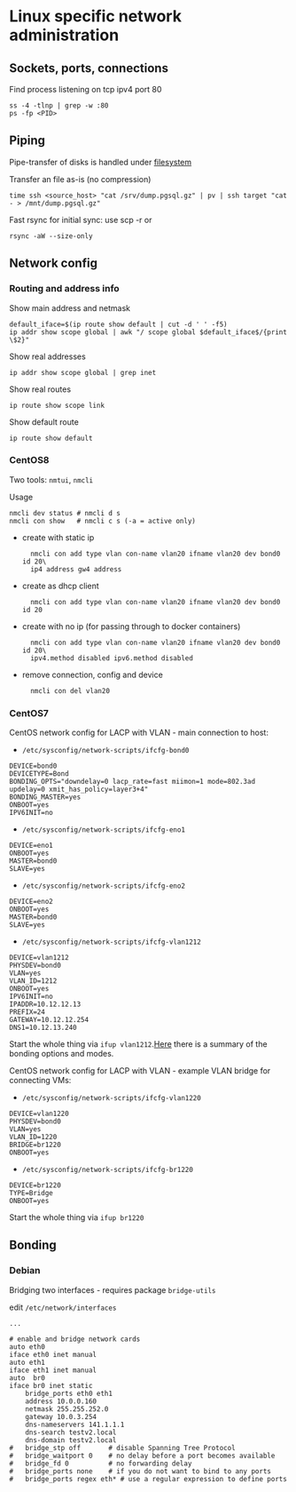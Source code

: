 # Linux specific network administration


## Sockets, ports, connections

Find process listening on tcp ipv4 port 80

    ss -4 -tlnp | grep -w :80
    ps -fp <PID>


## Piping

Pipe-transfer of disks is handled under [filesystem](filesystem.md)


Transfer an file as-is (no compression)

    time ssh <source_host> "cat /srv/dump.pgsql.gz" | pv | ssh target "cat - > /mnt/dump.pgsql.gz"


Fast rsync for initial sync: use scp -r or

    rsync -aW --size-only


## Network config

### Routing and address info

Show main address and netmask

    default_iface=$(ip route show default | cut -d ' ' -f5)
    ip addr show scope global | awk "/ scope global $default_iface$/{print \$2}"

Show real addresses

    ip addr show scope global | grep inet

Show real routes

    ip route show scope link


Show default route

    ip route show default

### CentOS8

Two tools: `nmtui`, `nmcli`

Usage 

    nmcli dev status # nmcli d s
    nmcli con show   # nmcli c s (-a = active only)

* create with static ip

        nmcli con add type vlan con-name vlan20 ifname vlan20 dev bond0 id 20\
        ip4 address gw4 address

* create as dhcp client

        nmcli con add type vlan con-name vlan20 ifname vlan20 dev bond0 id 20

* create with no ip (for passing through to docker containers) 

        nmcli con add type vlan con-name vlan20 ifname vlan20 dev bond0 id 20\
        ipv4.method disabled ipv6.method disabled

* remove connection, config and device

        nmcli con del vlan20


### CentOS7

CentOS network config for LACP with VLAN - main connection to host:

* `/etc/sysconfig/network-scripts/ifcfg-bond0`

``` 
DEVICE=bond0
DEVICETYPE=Bond
BONDING_OPTS="downdelay=0 lacp_rate=fast miimon=1 mode=802.3ad updelay=0 xmit_has_policy=layer3+4"
BONDING_MASTER=yes
ONBOOT=yes
IPV6INIT=no
```

* `/etc/sysconfig/network-scripts/ifcfg-eno1`

```
DEVICE=eno1
ONBOOT=yes
MASTER=bond0
SLAVE=yes
```

* `/etc/sysconfig/network-scripts/ifcfg-eno2`

```
DEVICE=eno2
ONBOOT=yes
MASTER=bond0
SLAVE=yes
```


* `/etc/sysconfig/network-scripts/ifcfg-vlan1212`

```
DEVICE=vlan1212
PHYSDEV=bond0
VLAN=yes
VLAN_ID=1212
ONBOOT=yes
IPV6INIT=no
IPADDR=10.12.12.13
PREFIX=24
GATEWAY=10.12.12.254
DNS1=10.12.13.240
```

Start the whole thing via `ifup vlan1212`.[Here][bonding] there is a summary of the bonding options and modes.


CentOS network config for LACP with VLAN - example VLAN bridge for connecting VMs:

* `/etc/sysconfig/network-scripts/ifcfg-vlan1220`

```
DEVICE=vlan1220
PHYSDEV=bond0
VLAN=yes
VLAN_ID=1220
BRIDGE=br1220
ONBOOT=yes
```

* `/etc/sysconfig/network-scripts/ifcfg-br1220`

```
DEVICE=br1220
TYPE=Bridge
ONBOOT=yes
```

Start the whole thing via `ifup br1220`


## Bonding 

[bonding]: https://www.kernel.org/doc/Documentation/networking/bonding.txt

### Debian

Bridging two interfaces - requires package `bridge-utils`

edit `/etc/network/interfaces`

```
...

# enable and bridge network cards
auto eth0
iface eth0 inet manual
auto eth1
iface eth1 inet manual
auto  br0
iface br0 inet static
    bridge_ports eth0 eth1
    address 10.0.0.160
    netmask 255.255.252.0
    gateway 10.0.3.254
    dns-nameservers 141.1.1.1
    dns-search testv2.local
    dns-domain testv2.local
#   bridge_stp off       # disable Spanning Tree Protocol
#   bridge_waitport 0    # no delay before a port becomes available
#   bridge_fd 0          # no forwarding delay
#   bridge_ports none    # if you do not want to bind to any ports
#   bridge_ports regex eth* # use a regular expression to define ports
```
